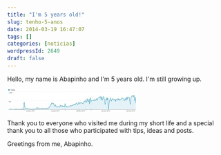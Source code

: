```yaml
---
title: "I'm 5 years old!"
slug: tenho-5-anos
date: 2014-03-19 16:47:07
tags: []
categories: [noticias]
wordpressId: 2649
draft: false
---
```

Hello, my name is Abapinho and I'm 5 years old. I'm still growing up.

[![grafico_visitas_abapinho][1]][2]

Thank you to everyone who visited me during my short life and a special thank you to all those who participated with tips, ideas and posts.

Greetings from me, Abapinho.

   [1]: images/grafico_visitas_abapinho-300x54.jpg
   [2]: images/grafico_visitas_abapinho.jpg
